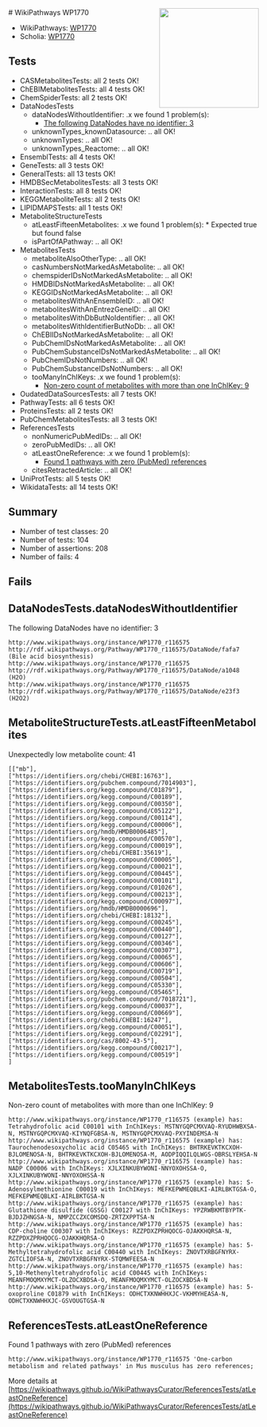 <img style="float: right; width: 200px" src="https://upload.wikimedia.org/wikipedia/commons/thumb/8/83/Wplogo_with_text_500.png/640px-Wplogo_with_text_500.png" />
# WikiPathways WP1770

* WikiPathways: [WP1770](https://new.wikipathways.org/pathways/WP1770)
* Scholia: [WP1770](https://scholia.toolforge.org/wikipathways/WP1770)
## Tests
* CASMetabolitesTests: all 2 tests OK!
* ChEBIMetabolitesTests: all 4 tests OK!
* ChemSpiderTests: all 2 tests OK!
* DataNodesTests
    * dataNodesWithoutIdentifier: .x we found 1 problem(s):
        * [The following DataNodes have no identifier: 3](#d2d32fa2)
    * unknownTypes_knownDatasource: .. all OK!
    * unknownTypes: .. all OK!
    * unknownTypes_Reactome: .. all OK!
* EnsemblTests: all 4 tests OK!
* GeneTests: all 3 tests OK!
* GeneralTests: all 13 tests OK!
* HMDBSecMetabolitesTests: all 3 tests OK!
* InteractionTests: all 8 tests OK!
* KEGGMetaboliteTests: all 2 tests OK!
* LIPIDMAPSTests: all 1 tests OK!
* MetaboliteStructureTests
    * atLeastFifteenMetabolites: .x we found 1 problem(s):
            * Expected true but found false
    * isPartOfAPathway: .. all OK!
* MetabolitesTests
    * metaboliteAlsoOtherType: .. all OK!
    * casNumbersNotMarkedAsMetabolite: .. all OK!
    * chemspiderIDsNotMarkedAsMetabolite: .. all OK!
    * HMDBIDsNotMarkedAsMetabolite: .. all OK!
    * KEGGIDsNotMarkedAsMetabolite: .. all OK!
    * metabolitesWithAnEnsembleID: .. all OK!
    * metabolitesWithAnEntrezGeneID: .. all OK!
    * metabolitesWithDbButNoIdentifier: .. all OK!
    * metabolitesWithIdentifierButNoDb: .. all OK!
    * ChEBIIDsNotMarkedAsMetabolite: .. all OK!
    * PubChemIDsNotMarkedAsMetabolite: .. all OK!
    * PubChemSubstanceIDsNotMarkedAsMetabolite: .. all OK!
    * PubChemIDsNotNumbers: .. all OK!
    * PubChemSubstanceIDsNotNumbers: .. all OK!
    * tooManyInChIKeys: .x we found 1 problem(s):
        * [Non-zero count of metabolites with more than one InChIKey: 9](#a4e40386)
* OudatedDataSourcesTests: all 7 tests OK!
* PathwayTests: all 6 tests OK!
* ProteinsTests: all 2 tests OK!
* PubChemMetabolitesTests: all 3 tests OK!
* ReferencesTests
    * nonNumericPubMedIDs: .. all OK!
    * zeroPubMedIDs: .. all OK!
    * atLeastOneReference: .x we found 1 problem(s):
        * [Found 1 pathways with zero (PubMed) references](#d0a459f0)
    * citesRetractedArticle: .. all OK!
* UniProtTests: all 5 tests OK!
* WikidataTests: all 14 tests OK!


## Summary

* Number of test classes: 20
* Number of tests: 104
* Number of assertions: 208
* Number of fails: 4

## Fails

<a name="d2d32fa2" />

## DataNodesTests.dataNodesWithoutIdentifier

The following DataNodes have no identifier: 3
```
http://www.wikipathways.org/instance/WP1770_r116575 http://rdf.wikipathways.org/Pathway/WP1770_r116575/DataNode/fafa7 (Bile acid biosynthesis)
http://www.wikipathways.org/instance/WP1770_r116575 http://rdf.wikipathways.org/Pathway/WP1770_r116575/DataNode/a1048 (H2O)
http://www.wikipathways.org/instance/WP1770_r116575 http://rdf.wikipathways.org/Pathway/WP1770_r116575/DataNode/e23f3 (H2O2)
```

<a name="3b0f9ec8" />

## MetaboliteStructureTests.atLeastFifteenMetabolites

Unexpectedly low metabolite count: 41

```
[["mb"],
["https://identifiers.org/chebi/CHEBI:16763"],
["https://identifiers.org/pubchem.compound/7014903"],
["https://identifiers.org/kegg.compound/C01879"],
["https://identifiers.org/kegg.compound/C00189"],
["https://identifiers.org/kegg.compound/C00350"],
["https://identifiers.org/kegg.compound/C05122"],
["https://identifiers.org/kegg.compound/C00114"],
["https://identifiers.org/kegg.compound/C00006"],
["https://identifiers.org/hmdb/HMDB0006485"],
["https://identifiers.org/kegg.compound/C00570"],
["https://identifiers.org/kegg.compound/C00019"],
["https://identifiers.org/chebi/CHEBI:35619"],
["https://identifiers.org/kegg.compound/C00005"],
["https://identifiers.org/kegg.compound/C00021"],
["https://identifiers.org/kegg.compound/C00445"],
["https://identifiers.org/kegg.compound/C00101"],
["https://identifiers.org/kegg.compound/C01026"],
["https://identifiers.org/kegg.compound/C00213"],
["https://identifiers.org/kegg.compound/C00097"],
["https://identifiers.org/hmdb/HMDB0000696"],
["https://identifiers.org/chebi/CHEBI:18132"],
["https://identifiers.org/kegg.compound/C00245"],
["https://identifiers.org/kegg.compound/C00440"],
["https://identifiers.org/kegg.compound/C00127"],
["https://identifiers.org/kegg.compound/C00346"],
["https://identifiers.org/kegg.compound/C00307"],
["https://identifiers.org/kegg.compound/C00065"],
["https://identifiers.org/kegg.compound/C00606"],
["https://identifiers.org/kegg.compound/C00719"],
["https://identifiers.org/kegg.compound/C00504"],
["https://identifiers.org/kegg.compound/C05330"],
["https://identifiers.org/kegg.compound/C05465"],
["https://identifiers.org/pubchem.compound/7018721"],
["https://identifiers.org/kegg.compound/C00037"],
["https://identifiers.org/kegg.compound/C00669"],
["https://identifiers.org/chebi/CHEBI:16247"],
["https://identifiers.org/kegg.compound/C00051"],
["https://identifiers.org/kegg.compound/C02291"],
["https://identifiers.org/cas/8002-43-5"],
["https://identifiers.org/kegg.compound/C00217"],
["https://identifiers.org/kegg.compound/C00519"]
]
```

<a name="a4e40386" />

## MetabolitesTests.tooManyInChIKeys

Non-zero count of metabolites with more than one InChIKey: 9
```
http://www.wikipathways.org/instance/WP1770_r116575 (example) has: Tetrahydrofolic acid C00101 with InChIKeys: MSTNYGQPCMXVAQ-RYUDHWBXSA-N, MSTNYGQPCMXVAQ-KIYNQFGBSA-N, MSTNYGQPCMXVAQ-PXYINDEMSA-N
http://www.wikipathways.org/instance/WP1770_r116575 (example) has: Taurochenodesoxycholic acid C05465 with InChIKeys: BHTRKEVKTKCXOH-BJLOMENOSA-N, BHTRKEVKTKCXOH-BJLOMENOSA-M, AODPIQQILQLWGS-OBRSLYEHSA-N
http://www.wikipathways.org/instance/WP1770_r116575 (example) has: NADP C00006 with InChIKeys: XJLXINKUBYWONI-NNYOXOHSSA-O, XJLXINKUBYWONI-NNYOXOHSSA-N
http://www.wikipathways.org/instance/WP1770_r116575 (example) has: S-Adenosylmethionine C00019 with InChIKeys: MEFKEPWMEQBLKI-AIRLBKTGSA-O, MEFKEPWMEQBLKI-AIRLBKTGSA-N
http://www.wikipathways.org/instance/WP1770_r116575 (example) has: Glutathione disulfide (GSSG) C00127 with InChIKeys: YPZRWBKMTBYPTK-BJDJZHNGSA-N, NMPZCCZXCOMSDQ-ZRTZXPPTSA-N
http://www.wikipathways.org/instance/WP1770_r116575 (example) has: CDP-choline C00307 with InChIKeys: RZZPDXZPRHQOCG-OJAKKHQRSA-N, RZZPDXZPRHQOCG-OJAKKHQRSA-O
http://www.wikipathways.org/instance/WP1770_r116575 (example) has: 5-Methyltetrahydrofolic acid C00440 with InChIKeys: ZNOVTXRBGFNYRX-ZGTCLIOFSA-N, ZNOVTXRBGFNYRX-STQMWFEESA-N
http://www.wikipathways.org/instance/WP1770_r116575 (example) has: 5,10-Methenyltetrahydrofolic acid C00445 with InChIKeys: MEANFMOQMXYMCT-OLZOCXBDSA-O, MEANFMOQMXYMCT-OLZOCXBDSA-N
http://www.wikipathways.org/instance/WP1770_r116575 (example) has: 5-oxoproline C01879 with InChIKeys: ODHCTXKNWHHXJC-VKHMYHEASA-N, ODHCTXKNWHHXJC-GSVOUGTGSA-N
```

<a name="d0a459f0" />

## ReferencesTests.atLeastOneReference

Found 1 pathways with zero (PubMed) references
```
http://www.wikipathways.org/instance/WP1770_r116575 'One-carbon metabolism and related pathways' in Mus musculus has zero references; 
```

More details at [https://wikipathways.github.io/WikiPathwaysCurator/ReferencesTests/atLeastOneReference](https://wikipathways.github.io/WikiPathwaysCurator/ReferencesTests/atLeastOneReference)

